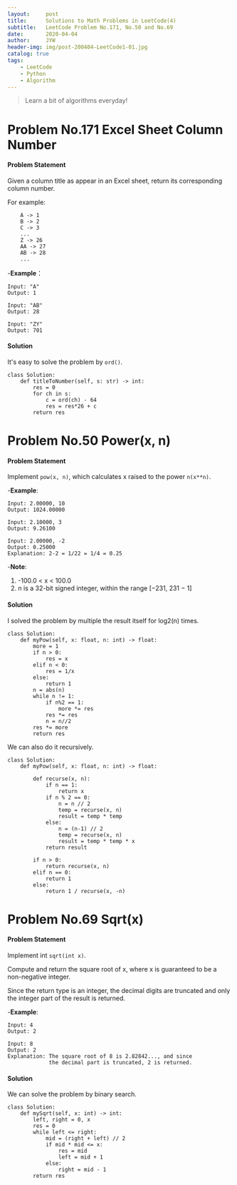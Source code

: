 ```yaml
---
layout:     post
title:      Solutions to Math Problems in LeetCode(4)
subtitle:   LeetCode Problem No.171, No.50 and No.69
date:       2020-04-04
author:     JYW
header-img: img/post-200404-LeetCode1-01.jpg
catalog: true
tags:
    - LeetCode
    - Python
    - Algorithm
---
```


>Learn a bit of algorithms everyday!

# Problem No.171 Excel Sheet Column Number

#### Problem Statement

Given a column title as appear in an Excel sheet, return its corresponding column number.

For example:
```
    A -> 1
    B -> 2
    C -> 3
    ...
    Z -> 26
    AA -> 27
    AB -> 28 
    ...
```

-**Example**：
```
Input: "A"
Output: 1

Input: "AB"
Output: 28

Input: "ZY"
Output: 701
```

#### Solution

It's easy to solve the problem by `ord()`.
```
class Solution:
    def titleToNumber(self, s: str) -> int:
        res = 0
        for ch in s:
            c = ord(ch) - 64
            res = res*26 + c
        return res
```

# Problem No.50 Power(x, n)

#### Problem Statement

Implement `pow(x, n)`, which calculates x raised to the power `n(x**n)`.

-**Example**:
```
Input: 2.00000, 10
Output: 1024.00000

Input: 2.10000, 3
Output: 9.26100

Input: 2.00000, -2
Output: 0.25000
Explanation: 2-2 = 1/22 = 1/4 = 0.25
```

-**Note**:

1. -100.0 < x < 100.0
2. n is a 32-bit signed integer, within the range [−231, 231 − 1]

#### Solution

I solved the problem by multiple the result itself for log2(n) times.
```
class Solution:
    def myPow(self, x: float, n: int) -> float:
        more = 1
        if n > 0:
            res = x
        elif n < 0:
            res = 1/x
        else:
            return 1
        n = abs(n)
        while n != 1:
            if n%2 == 1:
                more *= res
            res *= res
            n = n//2
        res *= more
        return res
``` 
We can also do it recursively.
```
class Solution:
    def myPow(self, x: float, n: int) -> float:

        def recurse(x, n):
            if n == 1:
                return x
            if n % 2 == 0:
                n = n // 2
                temp = recurse(x, n)
                result = temp * temp
            else:
                n = (n-1) // 2
                temp = recurse(x, n)
                result = temp * temp * x
            return result
        
        if n > 0:
            return recurse(x, n)
        elif n == 0:
            return 1
        else:
            return 1 / recurse(x, -n)
```

# Problem No.69 Sqrt(x)

#### Problem Statement

Implement int `sqrt(int x)`.

Compute and return the square root of x, where x is guaranteed to be a non-negative integer.

Since the return type is an integer, the decimal digits are truncated and only the integer part of the result is returned.

-**Example**:
```
Input: 4
Output: 2

Input: 8
Output: 2
Explanation: The square root of 8 is 2.82842..., and since 
             the decimal part is truncated, 2 is returned.
```

#### Solution

We can solve the problem by binary search.
```
class Solution:
    def mySqrt(self, x: int) -> int:
        left, right = 0, x
        res = 0
        while left <= right:
            mid = (right + left) // 2
            if mid * mid <= x:
                res = mid
                left = mid + 1
            else:
                right = mid - 1
        return res
```
